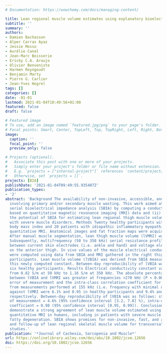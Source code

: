 ```yaml
---
# Documentation: https://wowchemy.com/docs/managing-content/

title: Lean regional muscle volume estimates using explanatory bioelectrical models in healthy subjects and patients with muscle wasting
subtitle: ''
summary: ''
authors:
- Damien Bachasson
- Alper Carras Ayaz
- Jessie Mosso
- Aurélie Canal
- Jean-Marc Boisserie
- Ericky C.A. Araujo
- Olivier Benveniste
- Harmen Reyngoudt
- Benjamin Marty
- Pierre G. Carlier
- Jean-Yves Hogrel
tags: []
categories: []
date: -01-01
lastmod: 2021-01-04T10:49:56+01:00
featured: false
draft: false

# Featured image
# To use, add an image named `featured.jpg/png` to your page's folder.
# Focal points: Smart, Center, TopLeft, Top, TopRight, Left, Right, BottomLeft, Bottom, BottomRight.
image:
  caption: ''
  focal_point: ''
  preview_only: false

# Projects (optional).
#   Associate this post with one or more of your projects.
#   Simply enter your project's folder or file name without extension.
#   E.g. `projects = ["internal-project"]` references `content/project/deep-learning/index.md`.
#   Otherwise, set `projects = []`.
projects: [BIA]
publishDate: '2021-01-04T09:49:55.935407Z'
publication_types:
- '2'
abstract: 'Background The availability of non-invasive, accessible, and reliable  methods for estimating regional skeletal muscle volume is paramount in conditions
  involving primary and/or secondary muscle wasting. This work aimed at (i) optimizing
  serial bioelectrical impedance analysis (SBIA) by computing a conductivity constant
  based on quantitative magnetic resonance imaging (MRI) data and (ii) investigating
  the potential of SBIA for estimating lean regional thigh muscle volume in patients
  with severe muscle disorders. Methods Twenty healthy participants with variable
  body mass index and 20 patients with idiopathic inflammatory myopathies underwent
  quantitative MRI. Anatomical images and fat fraction maps were acquired in thighs.
  After manual muscle segmentation, lean thigh muscle volume (lVMRI) was computed.
  Subsequently, multifrequency (50 to 350 kHz) serial resistance profiles were acquired
  between current skin electrodes (i.e. ankle and hand) and voltage electrodes placed
  on the anterior thigh. In vivo values of the muscle electrical conductivity constant
  were computed using data from SBIA and MRI gathered in the right thigh of 10 healthy
  participants. Lean muscle volume (lVBIA) was derived from SBIA measurements using
  this newly computed constant. Between-day reproducibility of lVBIA was studied in
  six healthy participants. Results Electrical conductivity constant values ranged
  from 0.82 S/m at 50 kHz to 1.16 S/m at 350 kHz. The absolute percentage difference
  between lVBIA and lVMRI was greater at frequencies >270 kHz (P < 0.0001). The standard
  error of measurement and the intra-class correlation coefficient for lVBIA computed
  from measurements performed at 155 kHz (i.e. frequency with minimal difference)
  against lVMRI were 6.1% and 0.95 in healthy participants and 9.4% and 0.93 in patients,
  respectively. Between-day reproducibility of lVBIA was as follows: standard error
  of measurement = 4.6% (95% confidence interval [3.2, 7.8] %), intra-class correlation
  coefficient = 0.98 (95% confidence interval [0.95, 0.99]). Conclusions These findings
  demonstrate a strong agreement of lean muscle volume estimated using SBIA against
  quantitative MRI in humans, including in patients with severe muscle wasting and
  fatty degeneration. SBIA shows promises for non-invasive, fast, and accessible estimation
  and follow-up of lean regional skeletal muscle volume for transversal and longitudinal
  studies.'
publication: '*Journal of Cachexia, Sarcopenia and Muscle*'
url: https://onlinelibrary.wiley.com/doi/abs/10.1002/jcsm.12656
doi: https://doi.org/10.1002/jcsm.12656
---
```


